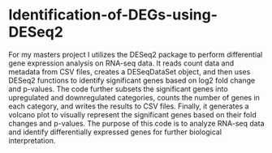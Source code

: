 # Identification-of-DEGs-using-DESeq2
For my masters project I utilizes the DESeq2 package to perform differential gene expression analysis on RNA-seq data. It reads count data and metadata from
CSV files, creates a DESeqDataSet object, and then uses DESeq2 functions to identify significant genes based on log2 fold change and p-values. The code further
subsets the significant genes into upregulated and downregulated categories, counts the number of genes in each category, and writes the results to CSV files.
Finally, it generates a volcano plot to visually represent the significant genes based on their fold changes and p-values. The purpose of this code is to analyze
RNA-seq data and identify differentially expressed genes for further biological interpretation.
